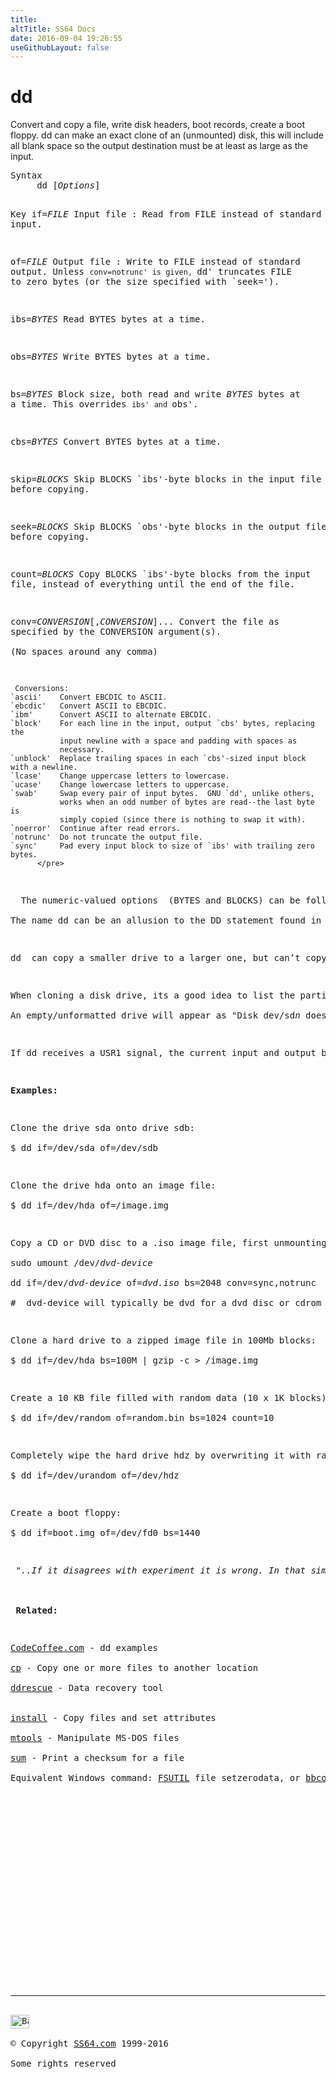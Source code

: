 ```yaml
---
title:
altTitle: SS64 Docs
date: 2016-09-04 19:26:55
useGithubLayout: false
---
```

<!-- #BeginLibraryItem "/Library/head_bash.lbi" --><!-- #EndLibraryItem --><h1>dd</h1> 
<p>Convert and copy a file, write disk headers, boot records, create a boot floppy. dd can make an exact clone of an (unmounted) disk, this will include all  blank space so the output destination must be at least as large as the input. </p>
<pre>Syntax
     dd [<i>Options</i>]

Key
   if=<i>FILE</i>
      Input file : Read from FILE instead of standard input.

   of=<i>FILE</i>
      Output file : Write to FILE instead of standard output.  Unless `conv=notrunc'
      is given, `dd' truncates FILE to zero bytes (or the size specified
      with `seek=').

   ibs=<i>BYTES</i>
      Read BYTES bytes at a time.

   obs=<i>BYTES</i>
      Write BYTES bytes at a time.

   bs=<i>BYTES</i>
      Block size, both read and write <i>BYTES</i> bytes at a time.  This overrides `ibs'
      and `obs'.

   cbs=<i>BYTES</i>
      Convert BYTES bytes at a time.

   skip=<i>BLOCKS</i>
      Skip BLOCKS `ibs'-byte blocks in the input file before copying.

   seek=<i>BLOCKS</i>
      Skip BLOCKS `obs'-byte blocks in the output file before copying.

   count=<i>BLOCKS</i>
      Copy BLOCKS `ibs'-byte blocks from the input file, instead of
      everything until the end of the file.

   conv=<i>CONVERSION</i>[,<i>CONVERSION</i>]...
      Convert the file as specified by the CONVERSION argument(s).  
      (No spaces around any comma)

     Conversions:
    `ascii'    Convert EBCDIC to ASCII.
    `ebcdic'   Convert ASCII to EBCDIC.
    `ibm'      Convert ASCII to alternate EBCDIC.
    `block'    For each line in the input, output `cbs' bytes, replacing the
               input newline with a space and padding with spaces as
               necessary.
    `unblock'  Replace trailing spaces in each `cbs'-sized input block with a newline.
    `lcase'    Change uppercase letters to lowercase.
    `ucase'    Change lowercase letters to uppercase.
    `swab'     Swap every pair of input bytes.  GNU `dd', unlike others,
               works when an odd number of bytes are read--the last byte is
               simply copied (since there is nothing to swap it with).
    `noerror'  Continue after read errors.
    `notrunc'  Do not truncate the output file.
    `sync'     Pad every input block to size of `ibs' with trailing zero bytes.
          </pre>
<p>  The numeric-valued options  (BYTES and BLOCKS) can be followed by a multiplier: `b'=512, `c'=1, `w'=2, `xM'=M, or any of the standard block size suffixes like `k'=1024.<br>
The name <span class="code">dd</span> can be an allusion to the DD statement found in <a href="http://www.catb.org/jargon/html/D/dd.html">IBM's</a> Job Control Language (JCL), where the acronym stands for "Data Description".</p>
<p>dd  can copy a smaller drive to a larger one, but can’t copy a larger drive to a smaller one.</p>
<p>When cloning a disk drive, its a good idea to list the partitions before and afterwards using <span class="code">sudo <a href="fdisk.html">fdisk</a> –l</span><br>
An empty/unformatted drive will appear as "Disk dev/sd<i>n</i> doesn't contain a vaild partition table".</p>
<p>If <span class="code">dd</span> receives a USR1 signal, the current input and output block counts will be written to the standard error output in the same format as the standard completion message. e.g. <span class="code">kill -USR1 1234</span> where 1234 is the process id.</p>
<p><b>Examples:</b></p>
<p>Clone the drive sda onto drive sdb<span class="code">:<br>
$ dd if=/dev/sda of=/dev/sdb</span></p>
<p>Clone the drive hda onto an image file:<br>
<span class="code">$ dd if=/dev/hda of=/image.img</span></p>
<p>Copy a CD or DVD disc to a .iso image file, first unmounting the disc:<br>
<span class="code">sudo umount /dev/<i>dvd-device</i><br>
dd if=/dev/<i>dvd-device</i> of=<i>dvd.iso</i></span><span class="code"> bs=2048 conv=sync,notrunc</span><br>
#  dvd-device will typically be <span class="code">dvd</span> for a dvd disc or <span class="code">cdrom</span> for a cdrom disc.</p>
<p>Clone a hard drive to a zipped image file in 100Mb blocks:<span class="code"><br>
$ dd if=/dev/hda bs=100M | gzip -c &gt; /image.img</span></p>
<p>Create a 10 KB file filled with random data (10 x 1K blocks):<span class="code"><br>
$ dd if=/dev/random of=random.bin bs=1024 count=10</span></p>
<p>Completely wipe the hard drive hdz by overwriting it with random data<span class="code">:<br>
$ dd if=/dev/urandom of=/dev/hdz</span></p>
<p>Create a boot floppy:<br>
<span class="code">$ dd if=boot.img of=/dev/fd0 bs=1440</span></p>
<p><i class="quote"> "..If it disagrees with experiment it is wrong. In that simple statement is the key to science. It does not make any difference how beautiful your guess is. It does not make any difference how smart you are, who made the guess, or what his name is – if it disagrees with experiment it is wrong" ~ <a href="http://www.youtube.com/watch?v=EYPapE-3FRw">Richard Feynman</a></i><br>
  <br>
<b> Related:</b></p>
<p><a href="http://www.codecoffee.com/tipsforlinux/articles/036.html">CodeCoffee.com</a> - dd examples<br>
<a href="cp.html">cp</a> - Copy one or more files to another location<br>
<a href="ddrescue.html">ddrescue</a> - Data recovery tool
<br>
<a href="install.html">install</a> - Copy files and set attributes<br>
<a href="mtools.html">mtools</a> - Manipulate MS-DOS files<br>
<a href="sum.html">sum</a> - Print a checksum for a file<br>
Equivalent Windows command: <a href="../nt/fsutil.html">FSUTIL</a> file setzerodata, or <a href="http://alter.org.ua/soft/win/bb_recover/">bbcopy.exe</a></p><!-- #BeginLibraryItem "/Library/foot_bash.lbi" --><p><script async="" src="//pagead2.googlesyndication.com/pagead/js/adsbygoogle.js"></script>
<!-- bash300 -->
<ins class="adsbygoogle" style="display:inline-block;width:300px;height:250px" data-ad-client="ca-pub-6140977852749469" data-ad-slot="4615356305"></ins>
<script>
(adsbygoogle = window.adsbygoogle || []).push({});
</script></p>
<hr>
<div id="bl" class="footer"><a href="#"><img src="../images/top.png" width="30" height="22" alt="Back to the Top"></a></div>
<div id="br" class="footer, tagline">© Copyright <a href="http://ss64.com/">SS64.com</a> 1999-2016<br>
Some rights reserved</div><!-- #EndLibraryItem -->

